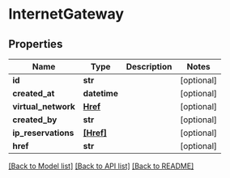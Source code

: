 # InternetGateway


## Properties
Name | Type | Description | Notes
------------ | ------------- | ------------- | -------------
**id** | **str** |  | [optional] 
**created_at** | **datetime** |  | [optional] 
**virtual_network** | [**Href**](Href.md) |  | [optional] 
**created_by** | **str** |  | [optional] 
**ip_reservations** | [**[Href]**](Href.md) |  | [optional] 
**href** | **str** |  | [optional] 

[[Back to Model list]](../README.md#documentation-for-models) [[Back to API list]](../README.md#documentation-for-api-endpoints) [[Back to README]](../README.md)


